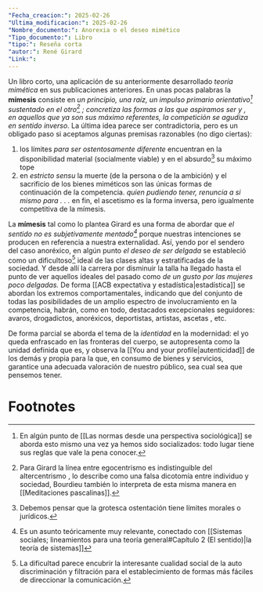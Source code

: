 ```yaml
---
"Fecha_creacion:": 2025-02-26
"Ultima_modificacion:": 2025-02-26
"Nombre_documento:": Anorexia o el deseo mimético
"Tipo_documento:": Libro
"tipo:": Reseña corta
"autor:": René Girard
"Link:": 
---
```

Un libro corto, una aplicación de su anteriormente desarrollado *teoría mimética* en sus publicaciones anteriores. En unas pocas palabras la **mímesis** consiste en *un principio, una raíz, un impulso primario orientativo[^1] sustentado en el otro[^2] ; concretiza las formas a las que aspiramos ser y , en aquellos que ya son sus máximo referentes, la competición se agudiza en sentido inverso*. La última idea parece ser contradictoria, pero es un obligado paso si aceptamos algunas premisas razonables (no digo ciertas): 
1) los límites *para ser ostentosamente diferente* encuentran en la disponibilidad material (socialmente viable) y en el absurdo[^3] su máximo tope
2) en *estricto sensu* la muerte (de la persona o de la ambición) y el sacrificio de los bienes miméticos son las únicas formas de continuación de la competencia. *quien pudiendo tener, renuncia a si mismo para . . .* en fin, el ascetismo es la forma inversa, pero igualmente competitiva de la mímesis.  

La **mímesis** tal como lo plantea Girard es una forma de abordar que *el sentido no es subjetivamente mentado[^4]* porque nuestras intenciones se producen en referencia a nuestra externalidad. Así, yendo por el sendero del caso anoréxico, en algún punto *el deseo de ser delgada* se estableció como un dificultoso[^5] ideal de las clases altas y estratificadas de la sociedad. Y desde allí la carrera por disminuir la talla ha llegado hasta el punto de ver aquellos ideales del pasado como *de un gusto por las mujeres poco delgadas.* De forma [[ACB expectativa y estadística|estadística]] se abordan los extremos comportamentales, indicando que del conjunto de todas las posibilidades de un amplio espectro de involucramiento en la competencia, habrán, como en todo, destacados excepcionales seguidores: avaros, drogadictos, anoréxicos, deportistas, artistas, ascetas , etc.  

De forma parcial se aborda el tema de la *identidad* en la modernidad: el yo queda enfrascado en las fronteras del cuerpo, se autopresenta como la unidad  definida que es, y observa la [[You and your profile|autenticidad]] de los demás y propia para la que, en consumo de bienes y servicios, garantice una adecuada valoración de nuestro público, sea cual sea que pensemos tener. 

 
# Footnotes

[^1]: En algún punto de [[Las normas desde una perspectiva sociológica]] se aborda esto mismo una vez ya hemos sido socializados: todo lugar tiene sus reglas que vale la pena conocer. 
[^2]: Para Girard la línea entre egocentrismo es indistinguible del altercentrismo , lo describe como una falsa dicotomía entre individuo y sociedad, Bourdieu también lo interpreta de esta misma manera en [[Meditaciones pascalinas]].  
[^3]: Debemos pensar que la grotesca ostentación tiene límites morales o jurídicos. 
[^4]: Es un asunto teóricamente muy relevante, conectado con [[Sistemas sociales; lineamientos para una teoría general#Capítulo 2 (El sentido)|la teoría de sistemas]] 
[^5]: La dificultad parece encubrir la interesante cualidad social de la auto discriminación y filtración para el establecimiento de formas más fáciles de direccionar la comunicación.
